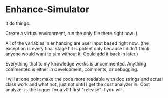 # Enhance-Simulator
It do things. 

Create a virtual environment, run the only file there right now :).

All of the variables in enhancing are user input based right now.  (the exception is every final stage hit is potent only because I didn't think anyone would want to sim without it. Could add it back in later.)

Everything that to my knowledge works is uncommented. Anything commented is either in development, comments, or debugging.

I will at one point make the code more readable with doc strings and actual class work and what not, just not until I get the cost analyzer in. Cost analyzer is the trigger for a v0.1 first "release" if you will.